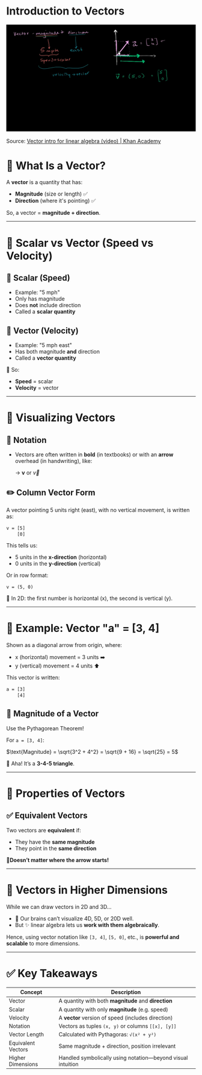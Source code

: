 # Introduction to Vectors

![Source: [Vector intro for linear algebra (video) | Khan Academy](https://www.khanacademy.org/math/linear-algebra/vectors-and-spaces/vectors/v/vector-introduction-linear-algebra)](https://github.com/ariefzuhri/LinearAlgebra/blob/main/Resources/introduction_to_vectors_0.png)

Source: [Vector intro for linear algebra (video) | Khan Academy](https://www.khanacademy.org/math/linear-algebra/vectors-and-spaces/vectors/v/vector-introduction-linear-algebra)

# 🧠 What Is a Vector?

A **vector** is a quantity that has:

- **Magnitude** (size or length) ✅
- **Direction** (where it's pointing) ✅

So, a vector = **magnitude + direction**.

---

# 🧮 Scalar vs Vector (Speed vs Velocity)

## 📏 Scalar (Speed)

- Example: "5 mph"
- Only has magnitude
- Does **not** include direction
- Called a **scalar quantity**

## 🧭 Vector (Velocity)

- Example: "5 mph east"
- Has both magnitude **and** direction
- Called a **vector quantity**

🔁 So:

- **Speed** = scalar
- **Velocity** = vector

---

# 🎯 Visualizing Vectors

## 🧾 Notation

- Vectors are often written in **bold** (in textbooks) or with an **arrow** overhead (in handwriting), like:
    
    → **v** or $\vec{v}$
    

## ✏️ Column Vector Form

A vector pointing 5 units right (east), with no vertical movement, is written as:

```
v = [5]
    [0]

```

This tells us:

- 5 units in the **x-direction** (horizontal)
- 0 units in the **y-direction** (vertical)

Or in row format:

```
v = (5, 0)

```

🧠 In 2D: the first number is horizontal (x), the second is vertical (y).

---

# 📐 Example: Vector "a" = [3, 4]

Shown as a diagonal arrow from origin, where:

- x (horizontal) movement = 3 units ➡️
- y (vertical) movement = 4 units ⬆️

This vector is written:

```
a = [3]
    [4]

```

## 📏 Magnitude of a Vector

Use the Pythagorean Theorem!

For `a = [3, 4]`:

$\text{Magnitude} = \sqrt{3^2 + 4^2} = \sqrt{9 + 16} = \sqrt{25} = 5$

🧠 Aha! It’s a **3-4-5 triangle**.

---

# 🧭 Properties of Vectors

## ✅ Equivalent Vectors

Two vectors are **equivalent** if:

- They have the **same magnitude**
- They point in the **same direction**

**📍Doesn’t matter where the arrow starts!**

---

# 🧮 Vectors in Higher Dimensions

While we can draw vectors in 2D and 3D...

- 🧠 Our brains can’t visualize 4D, 5D, or 20D well.
- But ✨ linear algebra lets us **work with them algebraically**.

Hence, using vector notation like `[3, 4]`, `[5, 0]`, etc., is **powerful and scalable** to more dimensions.

---

# ✅ Key Takeaways

| Concept | Description |
| --- | --- |
| Vector | A quantity with both **magnitude** and **direction** |
| Scalar | A quantity with only **magnitude** (e.g. speed) |
| Velocity | A **vector** version of speed (includes direction) |
| Notation | Vectors as tuples `(x, y)` or columns `[[x], [y]]` |
| Vector Length | Calculated with Pythagoras: `√(x² + y²)` |
| Equivalent Vectors | Same magnitude + direction, position irrelevant |
| Higher Dimensions | Handled symbolically using notation—beyond visual intuition |
